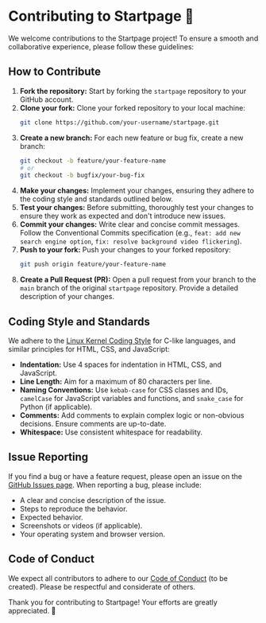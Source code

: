 # Contributing to Startpage 🤝

We welcome contributions to the Startpage project! To ensure a smooth and collaborative experience, please follow these guidelines:

## How to Contribute

1.  **Fork the repository:** Start by forking the `startpage` repository to your GitHub account.
2.  **Clone your fork:** Clone your forked repository to your local machine:
    ```bash
    git clone https://github.com/your-username/startpage.git
    ```
3.  **Create a new branch:** For each new feature or bug fix, create a new branch:
    ```bash
    git checkout -b feature/your-feature-name
    # or
    git checkout -b bugfix/your-bug-fix
    ```
4.  **Make your changes:** Implement your changes, ensuring they adhere to the coding style and standards outlined below.
5.  **Test your changes:** Before submitting, thoroughly test your changes to ensure they work as expected and don't introduce new issues.
6.  **Commit your changes:** Write clear and concise commit messages. Follow the Conventional Commits specification (e.g., `feat: add new search engine option`, `fix: resolve background video flickering`).
7.  **Push to your fork:** Push your changes to your forked repository:
    ```bash
    git push origin feature/your-feature-name
    ```
8.  **Create a Pull Request (PR):** Open a pull request from your branch to the `main` branch of the original `startpage` repository. Provide a detailed description of your changes.

## Coding Style and Standards

We adhere to the [Linux Kernel Coding Style](https://www.kernel.org/doc/html/latest/process/coding-style.html) for C-like languages, and similar principles for HTML, CSS, and JavaScript:

*   **Indentation:** Use 4 spaces for indentation in HTML, CSS, and JavaScript.
*   **Line Length:** Aim for a maximum of 80 characters per line.
*   **Naming Conventions:** Use `kebab-case` for CSS classes and IDs, `camelCase` for JavaScript variables and functions, and `snake_case` for Python (if applicable).
*   **Comments:** Add comments to explain complex logic or non-obvious decisions. Ensure comments are up-to-date.
*   **Whitespace:** Use consistent whitespace for readability.

## Issue Reporting

If you find a bug or have a feature request, please open an issue on the [GitHub Issues page](https://github.com/ariefra/startpage/issues). When reporting a bug, please include:

*   A clear and concise description of the issue.
*   Steps to reproduce the behavior.
*   Expected behavior.
*   Screenshots or videos (if applicable).
*   Your operating system and browser version.

## Code of Conduct

We expect all contributors to adhere to our [Code of Conduct](CODE_OF_CONDUCT.md) (to be created). Please be respectful and considerate of others.

Thank you for contributing to Startpage! Your efforts are greatly appreciated. 🎉
